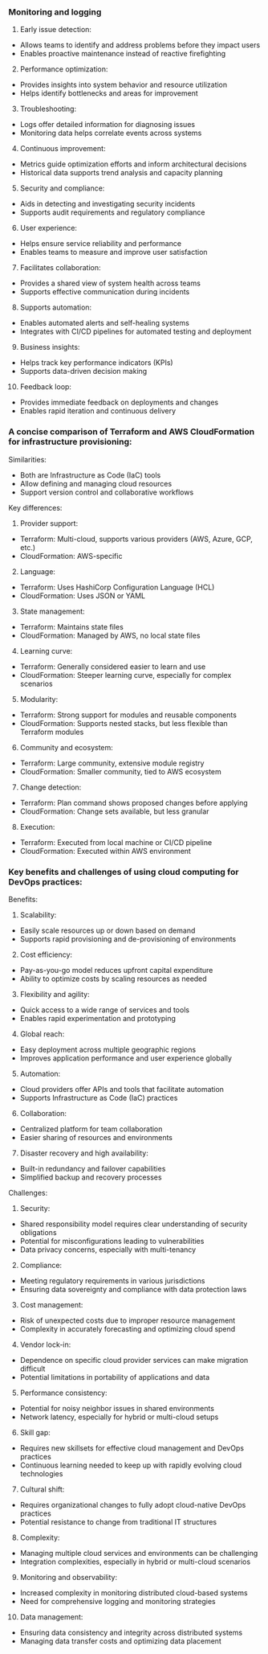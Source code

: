 ### Monitoring and logging

1. Early issue detection:

- Allows teams to identify and address problems before they impact users
- Enables proactive maintenance instead of reactive firefighting

2. Performance optimization:

- Provides insights into system behavior and resource utilization
- Helps identify bottlenecks and areas for improvement

3. Troubleshooting:

- Logs offer detailed information for diagnosing issues
- Monitoring data helps correlate events across systems

4. Continuous improvement:

- Metrics guide optimization efforts and inform architectural decisions
- Historical data supports trend analysis and capacity planning

5. Security and compliance:

- Aids in detecting and investigating security incidents
- Supports audit requirements and regulatory compliance

6. User experience:

- Helps ensure service reliability and performance
- Enables teams to measure and improve user satisfaction

7. Facilitates collaboration:

- Provides a shared view of system health across teams
- Supports effective communication during incidents

8. Supports automation:

- Enables automated alerts and self-healing systems
- Integrates with CI/CD pipelines for automated testing and deployment

9. Business insights:

- Helps track key performance indicators (KPIs)
- Supports data-driven decision making

10. Feedback loop:

- Provides immediate feedback on deployments and changes
- Enables rapid iteration and continuous delivery

### A concise comparison of Terraform and AWS CloudFormation for infrastructure provisioning:

Similarities:

- Both are Infrastructure as Code (IaC) tools
- Allow defining and managing cloud resources
- Support version control and collaborative workflows

Key differences:

1. Provider support:

- Terraform: Multi-cloud, supports various providers (AWS, Azure, GCP, etc.)
- CloudFormation: AWS-specific

2. Language:

- Terraform: Uses HashiCorp Configuration Language (HCL)
- CloudFormation: Uses JSON or YAML

3. State management:

- Terraform: Maintains state files
- CloudFormation: Managed by AWS, no local state files

4. Learning curve:

- Terraform: Generally considered easier to learn and use
- CloudFormation: Steeper learning curve, especially for complex scenarios

5. Modularity:

- Terraform: Strong support for modules and reusable components
- CloudFormation: Supports nested stacks, but less flexible than Terraform modules

6. Community and ecosystem:

- Terraform: Large community, extensive module registry
- CloudFormation: Smaller community, tied to AWS ecosystem

7. Change detection:

- Terraform: Plan command shows proposed changes before applying
- CloudFormation: Change sets available, but less granular

8. Execution:

- Terraform: Executed from local machine or CI/CD pipeline
- CloudFormation: Executed within AWS environment

### Key benefits and challenges of using cloud computing for DevOps practices:

Benefits:

1. Scalability:

- Easily scale resources up or down based on demand
- Supports rapid provisioning and de-provisioning of environments

2. Cost efficiency:

- Pay-as-you-go model reduces upfront capital expenditure
- Ability to optimize costs by scaling resources as needed

3. Flexibility and agility:

- Quick access to a wide range of services and tools
- Enables rapid experimentation and prototyping

4. Global reach:

- Easy deployment across multiple geographic regions
- Improves application performance and user experience globally

5. Automation:

- Cloud providers offer APIs and tools that facilitate automation
- Supports Infrastructure as Code (IaC) practices

6. Collaboration:

- Centralized platform for team collaboration
- Easier sharing of resources and environments

7. Disaster recovery and high availability:

- Built-in redundancy and failover capabilities
- Simplified backup and recovery processes

Challenges:

1. Security:

- Shared responsibility model requires clear understanding of security obligations
- Potential for misconfigurations leading to vulnerabilities
- Data privacy concerns, especially with multi-tenancy

2. Compliance:

- Meeting regulatory requirements in various jurisdictions
- Ensuring data sovereignty and compliance with data protection laws

3. Cost management:

- Risk of unexpected costs due to improper resource management
- Complexity in accurately forecasting and optimizing cloud spend

4. Vendor lock-in:

- Dependence on specific cloud provider services can make migration difficult
- Potential limitations in portability of applications and data

5. Performance consistency:

- Potential for noisy neighbor issues in shared environments
- Network latency, especially for hybrid or multi-cloud setups

6. Skill gap:

- Requires new skillsets for effective cloud management and DevOps practices
- Continuous learning needed to keep up with rapidly evolving cloud technologies

7. Cultural shift:

- Requires organizational changes to fully adopt cloud-native DevOps practices
- Potential resistance to change from traditional IT structures

8. Complexity:

- Managing multiple cloud services and environments can be challenging
- Integration complexities, especially in hybrid or multi-cloud scenarios

9. Monitoring and observability:

- Increased complexity in monitoring distributed cloud-based systems
- Need for comprehensive logging and monitoring strategies

10. Data management:

- Ensuring data consistency and integrity across distributed systems
- Managing data transfer costs and optimizing data placement
